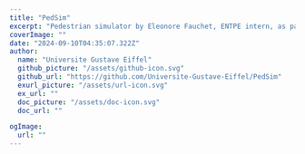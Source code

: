 ```yaml
---
title: "PedSim"
excerpt: "Pedestrian simulator by Eleonore Fauchet, ENTPE intern, as part of her second year engineering 16-weeks internship at Universite Gustave Eiffel, supervised by Ludovic Leclercq and Mahendra Paipuri."
coverImage: ""
date: "2024-09-10T04:35:07.322Z"
author:
  name: "Universite Gustave Eiffel"
  github_picture: "/assets/github-icon.svg"
  github_url: "https://github.com/Universite-Gustave-Eiffel/PedSim"
  exurl_picture: "/assets/url-icon.svg"
  ex_url: ""
  doc_picture: "/assets/doc-icon.svg"
  doc_url: ""

ogImage:
  url: ""
---
```

